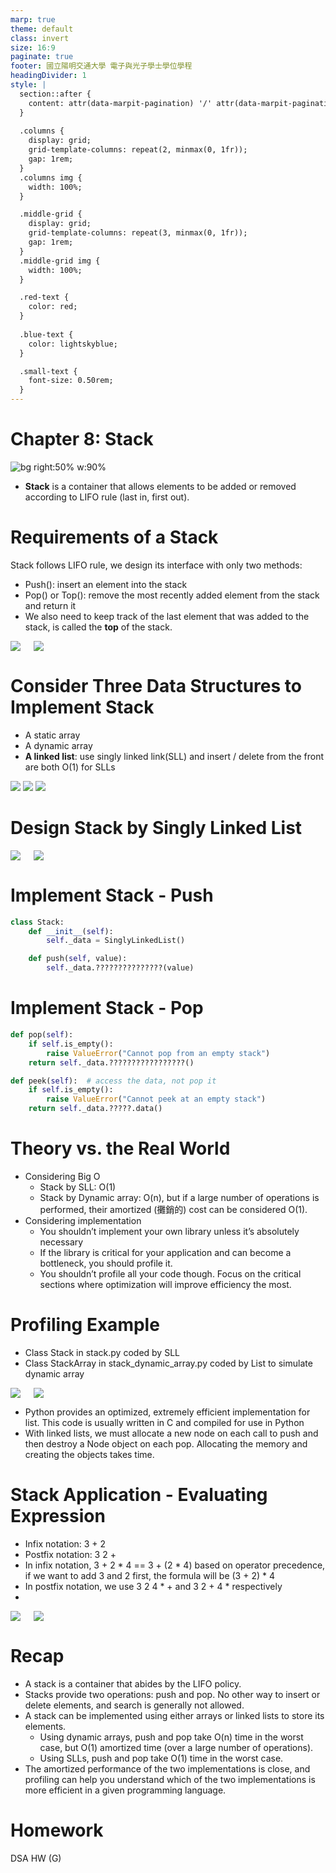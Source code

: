```yaml
---
marp: true
theme: default
class: invert
size: 16:9
paginate: true
footer: 國立陽明交通大學 電子與光子學士學位學程
headingDivider: 1
style: |
  section::after {
    content: attr(data-marpit-pagination) '/' attr(data-marpit-pagination-total);
  }
  
  .columns {
    display: grid;
    grid-template-columns: repeat(2, minmax(0, 1fr));
    gap: 1rem;
  }
  .columns img {
    width: 100%;
  }

  .middle-grid {
    display: grid;
    grid-template-columns: repeat(3, minmax(0, 1fr));
    gap: 1rem;
  }
  .middle-grid img {
    width: 100%;
  }

  .red-text {
    color: red;
  }
  
  .blue-text {
    color: lightskyblue;  
  }

  .small-text {
    font-size: 0.50rem;
  }
---
```

# Chapter 8: Stack
![bg right:50% w:90%](../Lecture-Data-Structure/restricted/stack_in_stock_management.png)
- **Stack** is a container that allows elements to be added or removed according to LIFO rule (last in, first out).

# Requirements of a Stack
Stack follows LIFO rule, we design its interface with only two methods:
- Push(): insert an element into the stack
- Pop() or Top(): remove the most recently added element from the stack and return it
- We also need to keep track of the last element that was added to the stack, is called the **top** of the stack. 
<div class="columns">
    <img src="restricted/stack_operations.png">
    <img src="restricted/stack_illustration.png">
</div>

# Consider Three Data Structures to Implement Stack
- A static array
- A dynamic array
- **A linked list**: use singly linked link(SLL) and insert / delete from the front are both O(1) for SLLs
<div class="middle-grid">
    <img src="restricted/stack_static_array.png">
    <img src="restricted/stack_dynamic_array.png">
    <img src="restricted/stack_linked_list.png">
</div>

# Design Stack by Singly Linked List
<div class="columns">
    <img src="restricted/stack_push.png">
    <img src="restricted/stack_pop.png">
</div>

# Implement Stack - Push
```python
class Stack:
    def __init__(self):
        self._data = SinglyLinkedList()

    def push(self, value):
        self._data.???????????????(value)
```

# Implement Stack - Pop
```python
def pop(self):
    if self.is_empty():
        raise ValueError("Cannot pop from an empty stack")
    return self._data.?????????????????()

def peek(self):  # access the data, not pop it
    if self.is_empty():
        raise ValueError("Cannot peek at an empty stack")
    return self._data.?????.data()
```

# Theory vs. the Real World
- Considering Big O
  - Stack by SLL: O(1)
  - Stack by Dynamic array: O(n), but if a large number of operations is performed, their amortized (攤銷的) cost can be considered O(1).
- Considering implementation
  - You shouldn’t implement your own library unless it’s absolutely necessary
  - If the library is critical for your application and can become a bottleneck, you should profile it.
  - You shouldn’t profile all your code though. Focus on the critical sections where optimization will improve efficiency the most.

# Profiling Example
- Class Stack in stack.py coded by SLL
- Class StackArray in stack_dynamic_array.py coded by List to simulate dynamic array

<div class="columns">
    <img src="restricted/stack_profiling_1.png">
    <img src="restricted/stack_profiling_2.png">
</div>

- Python provides an optimized, extremely efficient implementation for list. This
code is usually written in C and compiled for use in Python
- With linked lists, we must allocate a new node on each call to push and then
destroy a Node object on each pop. Allocating the memory and creating the
objects takes time.

# Stack Application - Evaluating Expression
- Infix notation: 3 + 2
- Postfix notation: 3 2 +
- In infix notation, 3 + 2 * 4 == 3 + (2 * 4) based on operator precedence, if we want to add 3 and 2 first, the formula will be (3 + 2) * 4
- In postfix notation, we use 3 2 4 * + and 3 2 + 4 * respectively
- 
<div class="columns">
    <img src="restricted/stack_postfix_1.png">
    <img src="restricted/stack_postfix_2.png">
</div>

# Recap
- A stack is a container that abides by the LIFO policy.
- Stacks provide two operations: push and pop. No other way to insert or delete elements, and search is generally not allowed.
- A stack can be implemented using either arrays or linked lists to store its elements.
  - Using dynamic arrays, push and pop take O(n) time in the worst case, but O(1) amortized time (over a large number of operations).
  - Using SLLs, push and pop take O(1) time in the worst case.
- The amortized performance of the two implementations is close, and profiling can help you understand which of the two implementations is more efficient in a
given programming language.

# Homework
DSA HW (G)